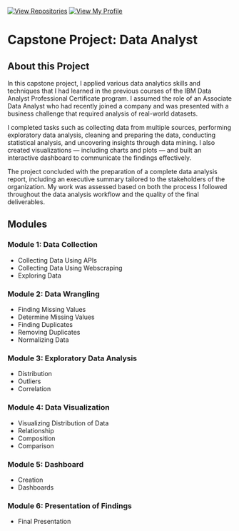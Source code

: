 [![View Repositories](https://img.shields.io/badge/View-My_Repositories-blue?logo=GitHub)](https://github.com/Yulia-Momotyuk?tab=repositories)
[![View My Profile](https://img.shields.io/badge/View-My_Profile-green?logo=GitHub)](https://github.com/Yulia-Momotyuk)
# Capstone Project: Data Analyst

## About this Project
In this capstone project, I applied various data analytics skills and techniques that I had learned in the previous courses of the IBM Data Analyst Professional Certificate program. I assumed the role of an Associate Data Analyst who had recently joined a company and was presented with a business challenge that required analysis of real-world datasets.

I completed tasks such as collecting data from multiple sources, performing exploratory data analysis, cleaning and preparing the data, conducting statistical analysis, and uncovering insights through data mining. I also created visualizations — including charts and plots — and built an interactive dashboard to communicate the findings effectively.

The project concluded with the preparation of a complete data analysis report, including an executive summary tailored to the stakeholders of the organization. My work was assessed based on both the process I followed throughout the data analysis workflow and the quality of the final deliverables.


## Modules

### **Module 1:** Data Collection
- Collecting Data Using APIs
- Collecting Data Using Webscraping
- Exploring Data

### **Module 2:** Data Wrangling
- Finding Missing Values
- Determine Missing Values
- Finding Duplicates
- Removing Duplicates
- Normalizing Data

### **Module 3:** Exploratory Data Analysis
- Distribution
- Outliers
- Correlation

### **Module 4:** Data Visualization
- Visualizing Distribution of Data
- Relationship
- Composition
- Comparison

### **Module 5:** Dashboard
- Creation
- Dashboards

### **Module 6:** Presentation of Findings
- Final Presentation


